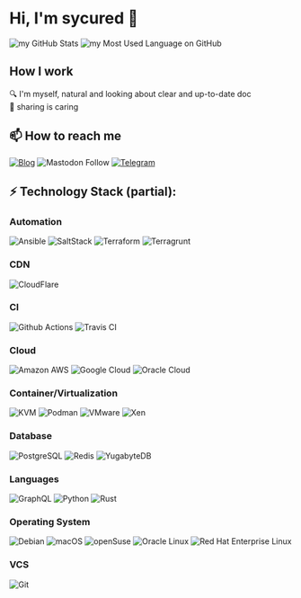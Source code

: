 # Hi, I'm sycured 👋

![my GitHub Stats](https://github-readme-stats.vercel.app/api?username=sycured&count_private=true&show_icons=true&theme=tokyonight&hide_border=true&include_all_commits=true)
![my Most Used Language on GitHub](https://github-readme-stats.vercel.app/api/top-langs/?username=sycured&theme=tokyonight&langs_count=8&hide_border=true&show_icons=true&include_all_commits=true&count_private=true&layout=compact)

## How I work
🔍 I'm myself, natural and looking about clear and up-to-date doc  
💝 sharing is caring


## 📫 How to reach me
[![Blog](https://img.shields.io/badge/Join_me_on-my_blog-black?style=flat-square&logo=google-chrome)](https://sycured.com)
![Mastodon Follow](https://img.shields.io/mastodon/follow/108199320587374276?domain=https%3A%2F%2Fmastodon.technology&style=social)
[![Telegram](https://img.shields.io/badge/Join_me_on-Telegram-black?style=flat-square&logo=telegram)](https://t.me/sycured)

## ⚡ Technology Stack (partial):

### Automation
![Ansible](https://img.shields.io/badge/Ansible-black?style=flat-square&logo=Ansible)
![SaltStack](https://img.shields.io/badge/-SaltStack-black?style=flat-square&logo=Saltstack&logoColor=white)
![Terraform](https://img.shields.io/badge/-Terraform-black?style=flat-square&logo=Terraform)
![Terragrunt](https://img.shields.io/badge/-Terragrunt-black?style=flat-square&logo=Terraform)

### CDN
![CloudFlare](https://img.shields.io/badge/-CloudFlare-black?style=flat-square&logo=cloudflare&logoColor=white)
### CI
![Github Actions](https://img.shields.io/badge/-Github_Actions-black?style=flat-square&logo=github-actions&logoColor=white)
![Travis CI](https://img.shields.io/badge/Travis_CI-black?style=flat-square&logo=travis-ci&logoColor=white)


### Cloud
![Amazon AWS](https://img.shields.io/badge/Amazon_AWS-black?style=flat-square&logo=amazon-aws)
![Google Cloud](https://img.shields.io/badge/Google_Cloud-black?style=flat-square&logo=google-cloud&logoColor=white)
![Oracle Cloud](https://img.shields.io/badge/Oracle_Cloud-black?style=flat-square&logo=oracle)

### Container/Virtualization
![KVM](https://img.shields.io/badge/-KVM-black?style=flat-square&logo=kvm&logoColor=white)
![Podman](https://img.shields.io/badge/-Podman-black?style=flat-square&logo=podman)
![VMware](https://img.shields.io/badge/-VMware-black?style=flat-square&logo=vmware&logoColor=white)
![Xen](https://img.shields.io/badge/-Xen-black?style=flat-square&logo=Xen&logoColor=white)

### Database
![PostgreSQL](https://img.shields.io/badge/-PostgreSQL-black?style=flat-square&logo=postgresql)
![Redis](https://img.shields.io/badge/-Redis-black?style=flat-square&logo=Redis&logoColor=white)
![YugabyteDB](https://img.shields.io/badge/-YugabyteDB-black?style=flat-square&logo=yugabytedb)

### Languages
![GraphQL](https://img.shields.io/badge/-GraphQL-black?style=flat-square&logo=graphql)
![Python](https://img.shields.io/badge/-Python-black?style=flat-square&logo=Python&logoColor=white)
![Rust](https://img.shields.io/badge/-Rust-black?style=flat-square&logo=rust)

### Operating System
![Debian](https://img.shields.io/badge/-Debian-black?style=flat-square&logo=debian)
![macOS](https://img.shields.io/badge/-macOS-black?style=flat-square&logo=apple)
![openSuse](https://img.shields.io/badge/-openSuse-black?style=flat-square&logo=opensuse&logoColor=white)
![Oracle Linux](https://img.shields.io/badge/-Oracle_Linux-black?style=flat-square&logo=oracle)
![Red Hat Enterprise Linux](https://img.shields.io/badge/-RHEL-black?style=flat-square&logo=red-hat)

### VCS
![Git](https://img.shields.io/badge/-Git-black?style=flat-square&logo=git&logoColor=white)
